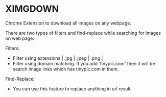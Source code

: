 # XIMGDOWN
Chrome Extension to download all images on any webpage.

There are two types of filters and find-replace while searching for images on web page.

Filters:
  * Filter using extensions | .jpg | .jpeg | .png |
  * Filter using domain matching. If you add 'tinypic.com' then it will be search image links which has tinypic.com in them.

Find-Replace:
  * You can use this feature to replace anything in url result.
